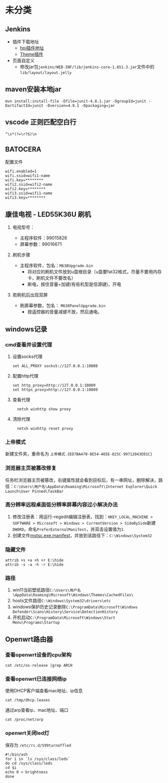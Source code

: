 # 未分类

## Jenkins

- 插件下载地址
  - [hpi插件地址](http://updates.jenkins-ci.org/latest/)
  - [Theme插件](http://wiki.jenkins-ci.org/display/JENKINS/Simple+Theme+Plugin)
- 页面自定义
  - 修改jar包`jenkins/WEB-INF/lib/jenkins-core-1.651.3.jar`文件中的`lib/layout/layout.jelly`

## maven安装本地jar

```shell
mvn install:install-file -Dfile=junit-4.8.1.jar -DgroupId=junit -DartifactId=junit -Dversion=4.8.1 -Dpackaging=jar
```

## vscode 正则匹配空白行

```shell
^\s*(?=\r?$)\n
```

## BATOCERA

配置文件

```text
wifi.enabled=1
wifi.ssid=wifi1-name
wifi.key=********
wifi2.ssid=wifi2-name
wifi2.key=********
wifi3.ssid=wifi1-name
wifi3.key=********
```

## 康佳电视 - LED55K36U 刷机

1. 电视型号：
    - 主程序软件：99015826
    - 屏幕参数：99016671

2. 刷机步骤
    - 主程序软件，包名：`M638Upgrade.bin`
      - 将对应的刷机文件放到u盘根目录（u盘要fat32格式，尽量不要用内存卡，刷机文件不要改名）
      - 断电，按住音量+加键(有些机型是信源键)，开电

3. 若刷机后出现双屏
    - 刷屏幕参数，包名： `M638PanelUpgrade.bin`
      - 按遥控器的音量减键不放，然后通电。


## windows记录

### cmd查看并设置代理

1. 设置socks代理
    ```
    set ALL_PROXY socks5://127.0.0.1:10808
    ```

2. 配置http代理
    ```
    set http_proxy=http://127.0.0.1:10809
    set https_proxy=http://127.0.0.1:10809
    ```

3. 查看代理
    ```
      netsh winhttp show proxy
    ```

4. 清除代理
    ```
      netsh winhttp reset proxy
    ```


### 上帝模式

新建文件夹，重命名为 `上帝模式.{ED7BA470-8E54-465E-825C-99712043E01C}`

### 浏览器主页被篡改修复

任务栏浏览器主页被篡改，右键属性就会看到目标后，有一串网址，删除解决，路径：`C:\Users\用户名\AppData\Roaming\Microsoft\Internet Explorer\Quick Launch\User Pinned\TaskBar`

### 高分辨率远程桌面低分辨率屏幕内容过小解决办法

1. 修改注册表：用运行-regedit编辑注册表，找到：`HKEY_LOCAL_MACHINE > SOFTWARE > Microsoft > Windows > CurrentVersion > SideBySide`新建`DWORD`，命名`PreferExternalManifest`，并双击设置值为`1`.
2. 创建文件[mstsc.exe.manifest](./mstsc.exe.manifest)，并放到该路径下：`C:\Windows\System32`


### 隐藏文件
```shell
attrib +s +a +h +r E:\hide
attrib -s -a -h -r E:\hide
```
### 路径

1. win11当前壁纸路径`C:\Users\用户名\AppData\Roaming\Microsoft\Windows\Themes\CachedFiles\`
2. hosts文件路径`C:\Windows\System32\drivers\etc`
3. windows保护历史记录删除`C:\ProgramData\Microsoft\Windows Defender\Scans\History\Service\DetectionHistory`
4. 开机启动`C:\ProgramData\Microsoft\Windows\Start Menu\Programs\Startup`


## Openwrt路由器

### 查看openwrt设备的cpu架构
```
cat /etc/os-release |grep ARCH
```
### 查看openwrt已连接网络ip

使用DHCP客户端查看mac地址、ip信息
```
cat /tmp/dhcp.leases
```
通过arp查看ip、mac地址、端口
```
cat /proc/net/arp
```

### openwrt关闭led灯

保存为 `/etc/rc.d/S99turnoffled`

```shell
#!/bin/ash
for i in `ls /sys/class/leds`
do cd /sys/class/leds
cd $i
echo 0 > brightness
done
```


